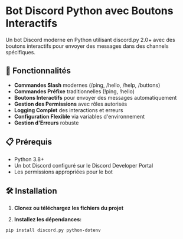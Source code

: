 # Bot Discord Python avec Boutons Interactifs

Un bot Discord moderne en Python utilisant discord.py 2.0+ avec des boutons interactifs pour envoyer des messages dans des channels spécifiques.

## 🚀 Fonctionnalités

- **Commandes Slash** modernes (/ping, /hello, /help, /buttons)
- **Commandes Préfixe** traditionnelles (!ping, !hello)
- **Boutons Interactifs** pour envoyer des messages automatiquement
- **Gestion des Permissions** avec rôles autorisés
- **Logging Complet** des interactions et erreurs
- **Configuration Flexible** via variables d'environnement
- **Gestion d'Erreurs** robuste

## 📋 Prérequis

- Python 3.8+
- Un bot Discord configuré sur le Discord Developer Portal
- Les permissions appropriées pour le bot

## 🛠️ Installation

1. **Clonez ou téléchargez les fichiers du projet**

2. **Installez les dépendances:**
```bash
pip install discord.py python-dotenv

